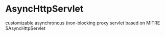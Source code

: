# AsyncHttpServlet
customizable asynchronous (non-blocking proxy servlet based on MITRE SAsyncHttpServlet
